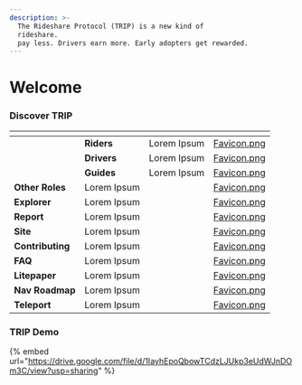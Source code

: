 ```yaml
---
description: >-
  The Rideshare Protocol (TRIP) is a new kind of
  rideshare.                                                           Riders
  pay less. Drivers earn more. Early adopters get rewarded.
---
```


# Welcome

### Discover TRIP

<table data-view="cards"><thead><tr><th></th><th></th><th></th><th data-hidden data-card-cover data-type="files"></th></tr></thead><tbody><tr><td></td><td><strong>Riders</strong></td><td>Lorem Ipsum</td><td><a href=".gitbook/assets/Favicon.png">Favicon.png</a></td></tr><tr><td></td><td><strong>Drivers</strong></td><td>Lorem Ipsum</td><td><a href=".gitbook/assets/Favicon.png">Favicon.png</a></td></tr><tr><td></td><td><strong>Guides</strong></td><td>Lorem Ipsum</td><td><a href=".gitbook/assets/Favicon.png">Favicon.png</a></td></tr><tr><td><strong>Other Roles</strong></td><td>Lorem Ipsum</td><td></td><td><a href=".gitbook/assets/Favicon.png">Favicon.png</a></td></tr><tr><td><strong>Explorer</strong></td><td>Lorem Ipsum</td><td></td><td><a href=".gitbook/assets/Favicon.png">Favicon.png</a></td></tr><tr><td><strong>Report</strong></td><td>Lorem Ipsum</td><td></td><td><a href=".gitbook/assets/Favicon.png">Favicon.png</a></td></tr><tr><td><strong>Site</strong></td><td>Lorem Ipsum</td><td></td><td><a href=".gitbook/assets/Favicon.png">Favicon.png</a></td></tr><tr><td><strong>Contributing</strong></td><td>Lorem Ipsum</td><td></td><td><a href=".gitbook/assets/Favicon.png">Favicon.png</a></td></tr><tr><td><strong>FAQ</strong></td><td>Lorem Ipsum</td><td></td><td><a href=".gitbook/assets/Favicon.png">Favicon.png</a></td></tr><tr><td><strong>Litepaper</strong></td><td>Lorem Ipsum</td><td></td><td><a href=".gitbook/assets/Favicon.png">Favicon.png</a></td></tr><tr><td><strong>Nav Roadmap</strong></td><td>Lorem Ipsum</td><td></td><td><a href=".gitbook/assets/Favicon.png">Favicon.png</a></td></tr><tr><td><strong>Teleport</strong></td><td>Lorem Ipsum</td><td></td><td><a href=".gitbook/assets/Favicon.png">Favicon.png</a></td></tr></tbody></table>

### TRIP Demo

{% embed url="https://drive.google.com/file/d/1IayhEpoQbowTCdzLJUkp3eUdWJnDOm3C/view?usp=sharing" %}
